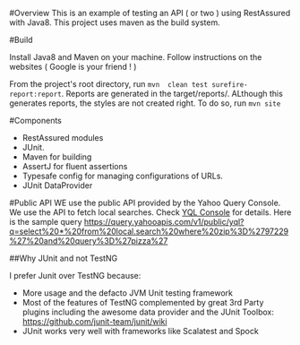 #Overview
This is an example of testing an API ( or two ) using RestAssured with Java8. This project uses maven as the build system.

#Build

Install Java8 and Maven on your machine. Follow instructions on the websites ( Google is your friend ! )

From the project's root directory, run `mvn  clean test surefire-report:report`. Reports are generated in the target/reports/. ALthough this generates reports, the styles are not created right. To do so, run `mvn site`


#Components

* RestAssured modules
* JUnit.
* Maven for building
* AssertJ for fluent assertions
* Typesafe config for managing configurations of URLs.
* JUnit DataProvider


#Public API
WE use the public API provided by the Yahoo Query Console. We use the API to fetch local searches. Check [YQL Console](https://developer.yahoo.com/yql/console/) for details.
Here is the sample query
https://query.yahooapis.com/v1/public/yql?q=select%20*%20from%20local.search%20where%20zip%3D%2797229%27%20and%20query%3D%27pizza%27

##Why JUnit and not TestNG

I prefer Junit over TestNG because:

* More usage and the defacto JVM Unit testing framework
* Most of the features of TestNG complemented by great 3rd Party plugins including the awesome data provider and the JUnit Toolbox: https://github.com/junit-team/junit/wiki
* JUnit works very well with frameworks like Scalatest and Spock
